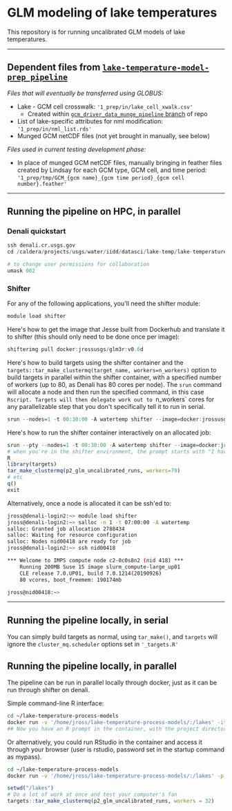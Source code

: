 # GLM modeling of lake temperatures
This repository is for running uncalibrated GLM models of lake temperatures.

-----------------
## Dependent files from [`lake-temperature-model-prep pipeline`](https://github.com/USGS-R/lake-temperature-model-prep)
_Files that will eventually be transferred using GLOBUS:_
  * Lake - GCM cell crosswalk: `'1_prep/in/lake_cell_xwalk.csv'`
    * Created within [`gcm_driver_data_munge_pipeline` branch](https://github.com/USGS-R/lake-temperature-model-prep/tree/gcm_driver_data_munge_pipeline) of repo
  * List of lake-specific attributes for nml modification: `'1_prep/in/nml_list.rds'`
  * Munged GCM netCDF files (not yet brought in manually, see below)

_Files used in current testing development phase:_
  * In place of munged GCM netCDF files, manually bringing in feather files created by Lindsay for each GCM type, GCM cell, and time period: `'1_prep/tmp/GCM_{gcm name}_{gcm time period}_{gcm cell number}.feather'`
  
-----------------

## Running the pipeline on HPC, in parallel

### Denali quickstart
```R
ssh denali.cr.usgs.gov
cd /caldera/projects/usgs/water/iidd/datasci/lake-temp/lake-temperature-process-models

# to change user permissions for collaboration
umask 002
```

### Shifter
For any of the following applications, you'll need the shifter module:

```R
module load shifter
```
Here's how to get the image that Jesse built from Dockerhub and translate it to shifter (this should only need to be done once per image):
```R
shifterimg pull docker:jrossusgs/glm3r:v0.6d
```
Here's how to build targets using the shifter container and the `targets::tar_make_clustermq(target_name, workers=n_workers)` option to build targets in parallel within the shifter container, with a specified number of workers (up to 80, as Denali has 80 cores per node). The `srun` command will allocate a node and then run the specified command, in this case `Rscript. Targets will then delegate work out to `n_workers` cores for any parallelizable step that you don't specifically tell it to run in serial.
```R
srun --nodes=1 -t 00:30:00 -A watertemp shifter --image=docker:jrossusgs/glm3r:v0.6d Rscript -e 'targets::tar_make_clustermq(p2_glm_uncalibrated_runs, workers=79)'
```
Here's how to run the shifter container interactively on an allocated job:
```R
srun --pty --nodes=1 -t 00:30:00 -A watertemp shifter --image=docker:jrossusgs/glm3r:v0.6d /bin/bash
# when you're in the shifter environment, the prompt starts with "I have no name!@"
R
library(targets)
tar_make_clustermq(p2_glm_uncalibrated_runs, workers=79)
# etc
q()
exit
```

Alternatively, once a node is allocated it can be ssh'ed to:
```bash
jross@denali-login2:~> module load shifter
jross@denali-login2:~> salloc -n 1 -t 07:00:00 -A watertemp
salloc: Granted job allocation 2788434
salloc: Waiting for resource configuration
salloc: Nodes nid00418 are ready for job
jross@denali-login2:~> ssh nid00418

*** Welcome to IMPS compute node c2-0c0s8n2 (nid 418) ***
    Running 200MB Suse 15 image slurm_compute-large_up01
    CLE release 7.0.UP01, build 7.0.1214(20190926)
    80 vcores, boot_freemem: 190174mb

jross@nid00418:~>
```

-----------------

## Running the pipeline locally, in serial
You can simply build targets as normal, using `tar_make()`, and `targets` will ignore the `cluster_mq.scheduler` options set in `'_targets.R'`

## Running the pipeline locally, in parallel
The pipeline can be run in parallel locally through docker, just as it can be run through shifter on denali.

Simple command-line R interface:
```bash
cd ~/lake-temperature-process-models
docker run -v '/home/jross/lake-temperature-process-models/:/lakes' -it jrossusgs/glm3r:v0.6d R
## Now you have an R prompt in the container, with the project directory mounted at `/lakes/`.
```

Or alternatively, you could run RStudio in the container and access it through your browser (user is rstudio, password set in the startup command as mypass).
```bash
cd ~/lake-temperature-process-models
docker run -v '/home/jross/lake-temperature-process-models/:/lakes' -p 8787:8787 -e PASSWORD=mypass -e ROOT=TRUE -d jrossusgs/glm3r:v0.6d
```

```r
setwd("/lakes") 
# Do a lot of work at once and test your computer's fan
targets::tar_make_clustermq(p2_glm_uncalibrated_runs, workers = 32)
```
